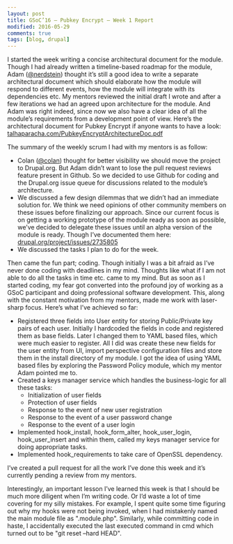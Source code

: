 ```yaml
---
layout: post
title: GSoC’16 – Pubkey Encrypt – Week 1 Report
modified: 2016-05-29
comments: true
tags: [blog, drupal]
---
```


I started the week writing a concise architectural document for the module. Though I had already written a timeline-based roadmap for the module, Adam (<a href ='https://www.drupal.org/u/nerdstein'>@nerdstein</a>) thought it’s still a good idea to write a separate architectural document which should elaborate how the module will respond to different events, how the module will integrate with its dependencies etc. My mentors reviewed the initial draft I wrote and after a few iterations we had an agreed upon architecture for the module. And Adam was right indeed, since now we also have a clear idea of all the module’s requirements from a development point of view.
Here’s the architectural document for Pubkey Encrypt if anyone wants to have a look: <a href="http://www.talhaparacha.com/PubkeyEncryptArchitectureDoc.pdf">talhaparacha.com/PubkeyEncryptArchitectureDoc.pdf</a>

The summary of the weekly scrum I had with my mentors is as follow:

* Colan (<a href='https://www.drupal.org/u/colan'>@colan</a>) thought for better visibility we should move the project to Drupal.org. But Adam didn’t want to lose the pull request reviews feature present in Github. So we decided to use Github for coding and the Drupal.org issue queue for discussions related to the module’s architecture.
* We discussed a few design dilemmas that we didn’t had an immediate solution for. We think we need opinions of other community members on these issues before finalizing our approach. Since our current focus is on getting a working prototype of the module ready as soon as possible, we’ve decided to delegate these issues until an alpha version of the module is ready. Though I’ve documented them here: <a href="https://www.drupal.org/project/issues/2735805">drupal.org/project/issues/2735805</a>
* We discussed the tasks I plan to do for the week.

Then came the fun part; coding. Though initially I was a bit afraid as I’ve never done coding with deadlines in my mind. Thoughts like what if I am not able to do all the tasks in time etc. came to my mind. But as soon as I started coding, my fear got converted into the profound joy of working as a GSoC participant and doing professional software development. This, along with the constant motivation from my mentors, made me work with laser-sharp focus. Here’s what I’ve achieved so far:

* Registered three fields into User entity for storing Public/Private key pairs of each user. Initially I hardcoded the fields in code and registered them as base fields. Later I changed them to YAML based files, which were much easier to register. All I did was create these new fields for the user entity from UI, import perspective configuration files and store them in the install directory of my module. I got the idea of using YAML based files by exploring the Password Policy module, which my mentor Adam pointed me to.
* Created a keys manager service which handles the business-logic for all these tasks:
    * Initialization of user fields
    * Protection of user fields
    * Response to the event of new user registration
    * Response to the event of a user password change
    * Response to the event of a user login
* Implemented hook_install, hook_form_alter, hook_user_login, hook_user_insert and within them, called my keys manager service for doing appropriate tasks.
* Implemented hook_requirements to take care of OpenSSL dependency.

I’ve created a pull request for all the work I’ve done this week and it’s currently pending a review from my mentors.

Interestingly, an important lesson I’ve learned this week is that I should be much more diligent when I’m writing code. Or I’d waste a lot of time covering for my silly mistakes. For example, I spent quite some time figuring out why my hooks were not being invoked, when I had mistakenly named the main module file as ".module.php". Similarly, while committing code in haste, I accidentally executed the last executed command in cmd which turned out to be "git reset –hard HEAD".
